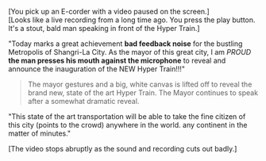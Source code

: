 [You pick up an E-corder with a video paused on the screen.]  
[Looks like a live recording from a long time ago. You press the play button. It's a stout, bald man speaking in front of the Hyper Train.]  
  
"Today marks a great achievement **bad feedback noise** for the bustling Metropolis of Shangri-La City. As the mayor of this great city, I am *PROUD* **the man presses his mouth against the microphone** to reveal and announce the inauguration of the NEW Hyper Train!!!"  
  
>The mayor gestures and a big, white canvas is lifted off to reveal the brand new, state of the art Hyper Train. The Mayor continues to speak after a somewhat dramatic reveal.  
  
"This state of the art transportation will be able to take the fine citizen of this city (points to the crowd) anywhere in the world. any continent in the matter of minutes."  
  
[The video stops abruptly as the sound and recording cuts out badly.]  
